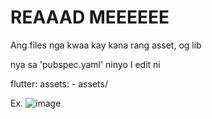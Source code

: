 # REAAAD MEEEEEE

Ang files nga kwaa kay kana rang asset, og lib

nya sa 'pubspec.yaml' ninyo
I edit ni

flutter:
  assets:
    - assets/

    
Ex.
![image](https://github.com/user-attachments/assets/e3bb0764-f321-4957-a3a2-dc247a0461bf)


